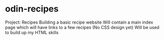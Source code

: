# odin-recipes
Project: Recipes
Building a basic recipe website
Will contain a main index page which will have links to a few recipes
(No CSS design yet)
Will be used to build up my HTML skills
